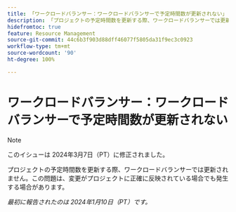 ```yaml
---
title: 「ワークロードバランサー：ワークロードバランサーで予定時間数が更新されない」
description: 「プロジェクトの予定時間数を更新する際、ワークロードバランサーでは更新されません。この問題は、変更がプロジェクトに正確に反映されている場合でも発生する場合があります。」
hidefromtoc: true
feature: Resource Management
source-git-commit: 44c6b3f903d88dff46077f5805da31f9ec3c0923
workflow-type: tm+mt
source-wordcount: '90'
ht-degree: 100%

---
```



# ワークロードバランサー：ワークロードバランサーで予定時間数が更新されない

>[!NOTE]
>
>このイシューは 2024年3月7日（PT）に修正されました。

プロジェクトの予定時間数を更新する際、ワークロードバランサーでは更新されません。この問題は、変更がプロジェクトに正確に反映されている場合でも発生する場合があります。

_最初に報告されたのは 2024年1月10日（PT）です。_
